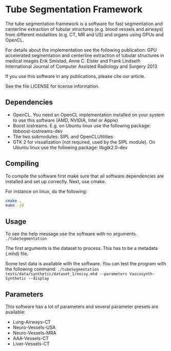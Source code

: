 Tube Segmentation Framework
===================================

The tube segmentation framework is a software for fast segmentation and centerline extraction of tubular structures (e.g. blood vessels and airways) from different modalities (e.g. CT, MR and US) and organs using GPUs and OpenCL.

For details about the implementation see the following publication:
GPU accelerated segmentation and centerline extraction of tubular structures in medical images
Erik Smistad, Anne C. Elster and Frank Lindseth
International Journal of Computer Assisted Radiology and Surgery
2013

If you use this software in any publications, please cite our article.

See the file LICENSE for license information.

Dependencies
----------------------------------

* OpenCL. You need an OpenCL implementation installed on your system to use this software (AMD, NVIDIA, Intel or Apple)
* Boost iostreams. E.g. on Ubuntu linux use the following package: libboost-iostreams-dev
* The two submodules: SIPL and OpenCLUtilities
* GTK 2 for visualization (not required, used by the SIPL module). On Ubuntu linux use the following package: libgtk2.0-dev

Compiling
----------------------------------

To compile the software first make sure that all software dependencies are installed and set up correctly.
Next, use cmake.

For instance on linux, do the following:
```bash
cmake .
make -j8
```

Usage
----------------------------------

To see the help message use the software with no arguments.
`./tubeSegmentation`

The first arguments is the dataset to process. This has to be a metadata (.mhd) file.

Some test data is available with the software. You can test the program with the following command:
`./tubeSegmentation tests/data/synthetic/dataset_1/noisy.mhd --parameters Vascusynth-Synthetic --display`


Parameters
----------------------------------

This software has a lot of parameters and several parameter presets are available:
* Lung-Airways-CT
* Neuro-Vessels-USA
* Neuro-Vessels-MRA
* AAA-Vessels-CT
* Liver-Vessels-CT
